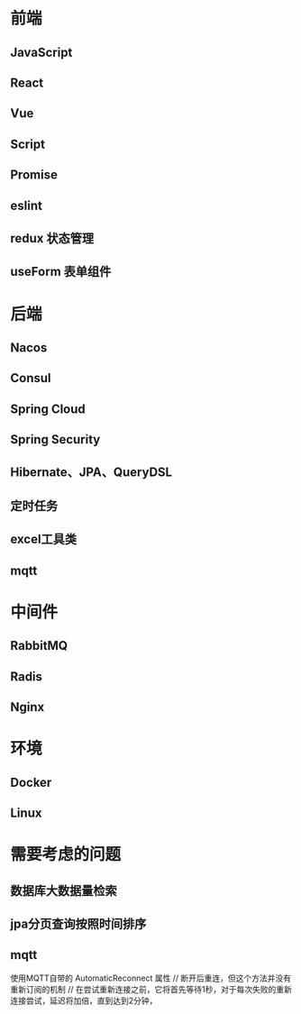 # 前端
## JavaScript
## React
## Vue
## Script
## Promise
## eslint
## redux 状态管理
## useForm 表单组件


# 后端
## Nacos
## Consul
## Spring Cloud
## Spring Security
## Hibernate、JPA、QueryDSL
## 定时任务
## excel工具类
## mqtt


# 中间件
## RabbitMQ
## Radis
## Nginx

# 环境
## Docker
## Linux

# 需要考虑的问题
## 数据库大数据量检索
## jpa分页查询按照时间排序 
## mqtt 
使用MQTT自带的 AutomaticReconnect 属性 // 断开后重连，但这个方法并没有重新订阅的机制 // 在尝试重新连接之前，它将首先等待1秒，对于每次失败的重新连接尝试，延迟将加倍，直到达到2分钟，

